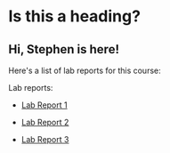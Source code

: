 # Is this a heading?
## Hi, Stephen is here!
Here's a list of lab reports for this course:

Lab reports: 
* [Lab Report 1](lab-report-1-week-2.html)

* [Lab Report 2](lab-report-2-week-4.html)

* [Lab Report 3](lab-report-3-week-6.html)